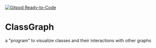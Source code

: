[![Gitpod Ready-to-Code](https://img.shields.io/badge/Gitpod-Ready--to--Code-blue?logo=gitpod)](https://gitpod.io/#https://github.com/draguve/ClassGraph) 

# ClassGraph
a "program" to visualize classes and their interactions with other graphs 
